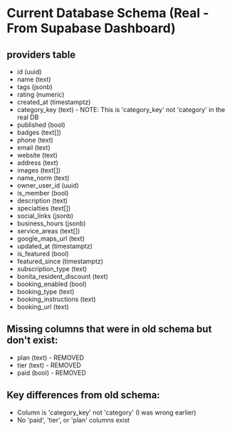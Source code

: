 # Current Database Schema (Real - From Supabase Dashboard)

## providers table
- id (uuid)
- name (text)
- tags (jsonb)
- rating (numeric)
- created_at (timestamptz)
- category_key (text) - NOTE: This is 'category_key' not 'category' in the real DB
- published (bool)
- badges (text[])
- phone (text)
- email (text)
- website (text)
- address (text)
- images (text[])
- name_norm (text)
- owner_user_id (uuid)
- is_member (bool)
- description (text)
- specialties (text[])
- social_links (jsonb)
- business_hours (jsonb)
- service_areas (text[])
- google_maps_url (text)
- updated_at (timestamptz)
- is_featured (bool)
- featured_since (timestamptz)
- subscription_type (text)
- bonita_resident_discount (text)
- booking_enabled (bool)
- booking_type (text)
- booking_instructions (text)
- booking_url (text)

## Missing columns that were in old schema but don't exist:
- plan (text) - REMOVED
- tier (text) - REMOVED  
- paid (bool) - REMOVED

## Key differences from old schema:
- Column is 'category_key' not 'category' (I was wrong earlier)
- No 'paid', 'tier', or 'plan' columns exist
